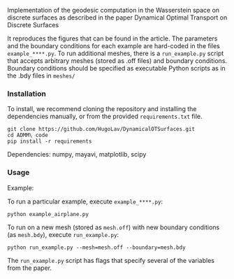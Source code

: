 Implementation of the geodesic computation in the Wasserstein space on discrete surfaces as described in the paper Dynamical Optimal Transport on Discrete Surfaces

It reproduces the figures that can be found in the article. The parameters and the boundary conditions for each example are hard-coded in the files `example_****.py`. To run additional meshes, there is a `run_example.py` script that accepts arbitrary meshes (stored as .off files) and boundary conditions. Boundary conditions should be specified as executable Python scripts as in the .bdy files in `meshes/`

### Installation

To install, we recommend cloning the repository and installing the dependencies manually, or from the provided `requirements.txt` file.

```
git clone https://github.com/HugoLav/DynamicalOTSurfaces.git
cd ADMM\ code
pip install -r requirements
```

Dependencies: numpy, mayavi, matplotlib, scipy

### Usage

Example: 

To run a particular example, execute `example_****.py`:  
```
python example_airplane.py
```

To run on a new mesh (stored as `mesh.off`) with new boundary conditions (as `mesh.bdy`), execute `run_example.py`:
```
python run_example.py --mesh=mesh.off --boundary=mesh.bdy
```

The `run_example.py` script has flags that specify several of the variables from the paper.
